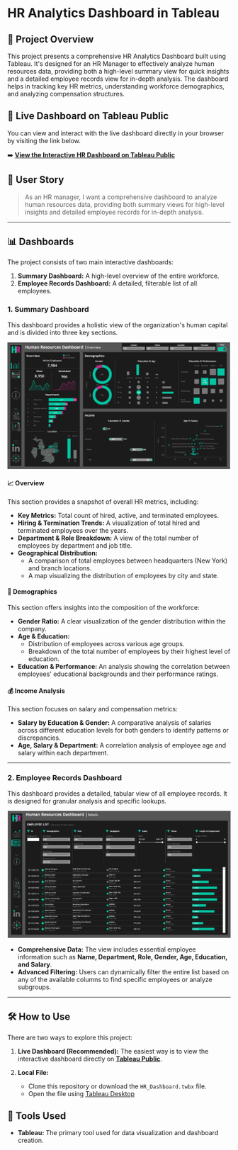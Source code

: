 # HR Analytics Dashboard in Tableau

## 🚀 Project Overview

This project presents a comprehensive HR Analytics Dashboard built using Tableau. It's designed for an HR Manager to effectively analyze human resources data, providing both a high-level summary view for quick insights and a detailed employee records view for in-depth analysis. The dashboard helps in tracking key HR metrics, understanding workforce demographics, and analyzing compensation structures.

## 🚀 Live Dashboard on Tableau Public

You can view and interact with the live dashboard directly in your browser by visiting the link below.

➡️ **[View the Interactive HR Dashboard on Tableau Public](https://public.tableau.com/shared/6C2G3PBDW?:display_count=n&:origin=viz_share_link)**


## 🎯 User Story

> As an HR manager, I want a comprehensive dashboard to analyze human resources data, providing both summary views for high-level insights and detailed employee records for in-depth analysis.

---

## 📊 Dashboards

The project consists of two main interactive dashboards:

1.  **Summary Dashboard:** A high-level overview of the entire workforce.
2.  **Employee Records Dashboard:** A detailed, filterable list of all employees.

### 1. Summary Dashboard

This dashboard provides a holistic view of the organization's human capital and is divided into three key sections.

![Summary Dashboard](images/summary_dashboard.png)

#### **📈 Overview**

This section provides a snapshot of overall HR metrics, including:

* **Key Metrics:** Total count of hired, active, and terminated employees.
* **Hiring & Termination Trends:** A visualization of total hired and terminated employees over the years.
* **Department & Role Breakdown:** A view of the total number of employees by department and job title.
* **Geographical Distribution:**
    * A comparison of total employees between headquarters (New York) and branch locations.
    * A map visualizing the distribution of employees by city and state.

#### **👥 Demographics**

This section offers insights into the composition of the workforce:

* **Gender Ratio:** A clear visualization of the gender distribution within the company.
* **Age & Education:**
    * Distribution of employees across various age groups.
    * Breakdown of the total number of employees by their highest level of education.
* **Education & Performance:** An analysis showing the correlation between employees' educational backgrounds and their performance ratings.

#### **💰 Income Analysis**

This section focuses on salary and compensation metrics:

* **Salary by Education & Gender:** A comparative analysis of salaries across different education levels for both genders to identify patterns or discrepancies.
* **Age, Salary & Department:** A correlation analysis of employee age and salary within each department.

---

### 2. Employee Records Dashboard

This dashboard provides a detailed, tabular view of all employee records. It is designed for granular analysis and specific lookups.


![Employee Records Dashboard](images/employee_records.png)

* **Comprehensive Data:** The view includes essential employee information such as **Name, Department, Role, Gender, Age, Education, and Salary**.
* **Advanced Filtering:** Users can dynamically filter the entire list based on any of the available columns to find specific employees or analyze subgroups.

---

## 🛠️ How to Use

There are two ways to explore this project:

1.  **Live Dashboard (Recommended):** The easiest way is to view the interactive dashboard directly on **[Tableau Public](https://public.tableau.com/app/profile/your-profile/viz/your-dashboard-name)**.

2.  **Local File:**
    * Clone this repository or download the `HR_Dashboard.twbx` file.
    * Open the file using [Tableau Desktop](https://public.tableau.com/shared/6C2G3PBDW?:display_count=n&:origin=viz_share_link) 

## 🔧 Tools Used

* **Tableau:** The primary tool used for data visualization and dashboard creation.
